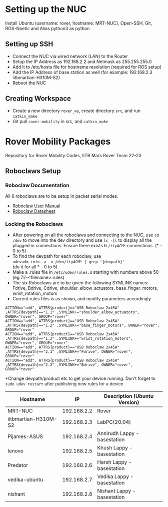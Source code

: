 # Setting up the NUC

Install Ubuntu (username: rover, hostname: MRT-NUC), Open-SSH, Git, ROS-Noetic and Alias python3 as python

## Setting up SSH

* Connect the NUC via wired network (LAN) to the Router
* Setup the IP Address as 192.168.2.2 and Netmask as 255.255.255.0
* Add it to /etc/hosts file for hostname resolution (required for ROS setup)
* Add the IP Address of base station as well (for example: 192.168.2.3 iitbmartian-H310M-S2)
* Reboot the NUC

## Creating Workspace

* Create a new directory `rover_ws`, create directory `src`, and run `catkin_make`
* Git pull `rover-mobility` in src, and `catkin_make`

# Rover Mobility Packages
Repository for Rover Mobility Codes, IITB Mars Rover Team 22-23

## Roboclaws Setup

### Roboclaw Documentation
All 6 roboclaws are to be setup in packet serial modes. <br/>
* [Roboclaw User Manual](https://downloads.basicmicro.com/docs/roboclaw_user_manual.pdf)
* [Roboclaw Datasheet](http://downloads.basicmicro.com/docs/roboclaw_datasheet_2x45A.pdf)

### Locking the Roboclaws
* After powering on all the roboclaws and connecting to the NUC, use `cd /dev` to move into the dev directory and use `ls -ll` to display all the plugged in connections. Ensure there exists 6 `/ttyACM*` connections. (* - 0 to 5)
* To find the devpath for each roboclaw, use  <br/>
   `udevadm info -a -n /dev/ttyACM* | grep '{devpath}'`<br/> (do it for all * - 0 to 5)
* Make a .rules file in `/etc/udev/rules.d` starting with numbers above 50 (eg 72-\<filename\>.rules)
* The six Roboclaws are to be given the following SYMLINK names: <br/>
  Fdrive, Bdrive, Cdrive, shoulder_elbow_actuators, base_finger_motors, wrist_rotation_motors
* Current rules files is as shown, and modify parameters accordingly

`ACTION=="add", ATTRS{product}=="USB Roboclaw 2x45A" ,ATTRS{devpath}=="1.1" ,SYMLINK+="shoulder_elbow_actuators", OWNER="rover", GROUP="rover"`<br/>
`ACTION=="add", ATTRS{product}=="USB Roboclaw 2x45A" ,ATTRS{devpath}=="1.2" ,SYMLINK+="base_finger_motors", OWNER="rover", GROUP="rover"`<br/>
`ACTION=="add", ATTRS{product}=="USB Roboclaw 2x45A" ,ATTRS{devpath}=="1.3" ,SYMLINK+="wrist_rotation_motors", OWNER="rover", GROUP="rover"`<br/>
`ACTION=="add", ATTRS{product}=="USB Roboclaw 2x45A" ,ATTRS{devpath}=="2.1" ,SYMLINK+="Fdrive", OWNER="rover", GROUP="rover"`<br/>
`ACTION=="add", ATTRS{product}=="USB Roboclaw 2x45A" ,ATTRS{devpath}=="2.3" ,SYMLINK+="Bdrive", OWNER="rover", GROUP="rover"`

*Change devpath/product etc to get your device running. Don't forget to `sudo udev restart` after publishing new rules for a device

| Hostname | IP | Description (Ubuntu Version) |
| --- | --- | --- |
| MRT-NUC | 192.168.2.2 | Rover |
| iitbmartian-H310M-S2 | 192.168.2.3 | LabPC(20.04) |
| Pijames-ASUS | 192.168.2.4 | Annirudh Lappy - basestation |
| lenovo | 192.168.2.5 | Khush Lappy - basestation |
| Predator | 192.168.2.6 | Harsh Lappy - basestation |
| vedika-ubuntu | 192.168.2.7 | Vedika Lappy - basestation |
| nishant | 192.168.2.8 | Nishant Lappy - basestation |


